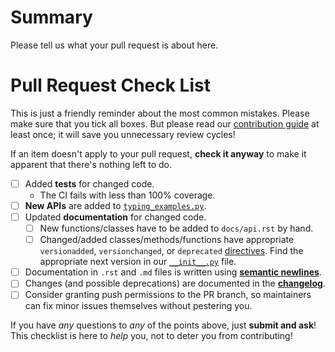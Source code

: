 # Summary

Please tell us what your pull request is about here.


# Pull Request Check List

This is just a friendly reminder about the most common mistakes.
Please make sure that you tick all boxes.
But please read our [contribution guide](https://github.com/hynek/structlog/blob/main/.github/CONTRIBUTING.md) at least once; it will save you unnecessary review cycles!

If an item doesn't apply to your pull request, **check it anyway** to make it apparent that there's nothing left to do.

- [ ] Added **tests** for changed code.
    - The CI fails with less than 100% coverage.
- [ ] **New APIs** are added to [`typing_examples.py`](https://github.com/hynek/structlog/blob/main/tests/typing_examples.py).
- [ ] Updated **documentation** for changed code.
    - [ ] New functions/classes have to be added to `docs/api.rst` by hand.
    - [ ] Changed/added classes/methods/functions have appropriate `versionadded`, `versionchanged`, or `deprecated` [directives](http://www.sphinx-doc.org/en/stable/markup/para.html#directive-versionadded).
      Find the appropriate next version in our [`__init__.py`](https://github.com/hynek/structlog/blob/main/src/structlog/__init__.py) file.
- [ ] Documentation in `.rst` and `.md` files is written using [**semantic newlines**](https://rhodesmill.org/brandon/2012/one-sentence-per-line/).
- [ ] Changes (and possible deprecations) are documented in the [**changelog**](https://github.com/hynek/structlog/blob/main/CHANGELOG.rst).
- [ ] Consider granting push permissions to the PR branch, so maintainers can fix minor issues themselves without pestering you.

If you have *any* questions to *any* of the points above, just **submit and ask**!
This checklist is here to *help* you, not to deter you from contributing!
